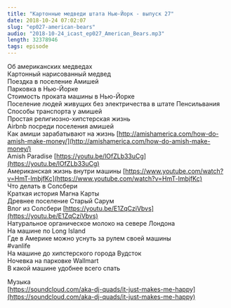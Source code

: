 ```yaml
---
title: "Картонные медведи штата Нью-Йорк - выпуск 27"
date: 2018-10-24 07:02:07
slug: "ep027-american-bears"
audio: "2018-10-24_icast_ep027_American_Bears.mp3"
length: 32378946
tags: episode
---
```

Об американских медведах  
Картонный нарисованный медвед  
Поездка в поселение Амишей  
Парковка в Нью-Йорке  
Стоимость проката машины в Нью-Йорке  
Поселение людей живущих без электричества в штате Пенсильвания  
Способы транспорта у амишей  
Простая религиозно-хипстерская жизнь  
Airbnb посреди поселения амишей  
Как амиши зарабатывают на жизнь [http://amishamerica.com/how-do-amish-make-money/](http://amishamerica.com/how-do-amish-make-money/)  
Amish Paradise [https://youtu.be/lOfZLb33uCg](https://youtu.be/lOfZLb33uCg)  
Американская жизнь внутри машины [https://www.youtube.com/watch?v=HmT-lmbjfKc](https://www.youtube.com/watch?v=HmT-lmbjfKc)  
Что делать в Солсбери  
Краткая история Магна Карты  
Древнее поселение Старый Сарум  
Влог из Солсбери [https://youtu.be/E1ZqCziVbvs](https://youtu.be/E1ZqCziVbvs)  
Натуральное органическое молоко на севере Лондона  
На машине по Long Island  
Где в Америке можно уснуть за рулем своей машины  
#vanlife  
На машине до хипстерского города Вудсток  
Ночевка на парковке Wallmart  
В какой машине удобнее всего спать  
  
Музыка  
[https://soundcloud.com/aka-dj-quads/it-just-makes-me-happy](https://soundcloud.com/aka-dj-quads/it-just-makes-me-happy)
